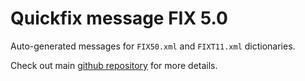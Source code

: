 # Quickfix message FIX 5.0

Auto-generated messages for `FIX50.xml` and `FIXT11.xml` dictionaries.

Check out main [github repository](https://github.com/arthurlm/quickfix-rs/) for more details.
